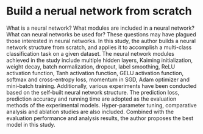 # Build a nerual network from scratch

What is a neural network? What modules are included in a neural network? What can neural networks be used for? These questions may have plagued those interested in neural networks. In this study, the author builds a neural network structure from scratch, and applies it to accomplish a multi-class classification task on a given dataset. The neural network modules achieved in the study include multiple hidden layers, Kaiming initialization, weight decay, batch normalization, dropout, label smoothing, ReLU activation function, Tanh activation function, GELU activation function, softmax and cross-entropy loss, momentum in SGD, Adam optimizer and mini-batch training. Additionally, various experiments have been conducted based on the self-built neural network structure. The prediction loss, prediction accuracy and running time are adopted as the evaluation methods of the experimental models. Hyper-parameter tuning, comparative analysis and ablation studies are also included. Combined with the evaluation performance and analysis results, the author proposes the best model in this study.
